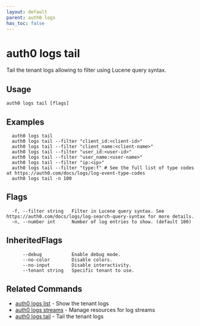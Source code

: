 ```yaml
---
layout: default
parent: auth0 logs
has_toc: false
---
```

# auth0 logs tail

Tail the tenant logs allowing to filter using Lucene query syntax.

## Usage
```
auth0 logs tail [flags]
```

## Examples

```
  auth0 logs tail
  auth0 logs tail --filter "client_id:<client-id>"
  auth0 logs tail --filter "client_name:<client-name>"
  auth0 logs tail --filter "user_id:<user-id>"
  auth0 logs tail --filter "user_name:<user-name>"
  auth0 logs tail --filter "ip:<ip>"
  auth0 logs tail --filter "type:f" # See the full list of type codes at https://auth0.com/docs/logs/log-event-type-codes
  auth0 logs tail -n 100
```


## Flags

```
  -f, --filter string   Filter in Lucene query syntax. See https://auth0.com/docs/logs/log-search-query-syntax for more details.
  -n, --number int      Number of log entries to show. (default 100)
```


## InheritedFlags

```
      --debug           Enable debug mode.
      --no-color        Disable colors.
      --no-input        Disable interactivity.
      --tenant string   Specific tenant to use.
```


## Related Commands

- [auth0 logs list](auth0_logs_list.md) - Show the tenant logs
- [auth0 logs streams](auth0_logs_streams.md) - Manage resources for log streams
- [auth0 logs tail](auth0_logs_tail.md) - Tail the tenant logs


